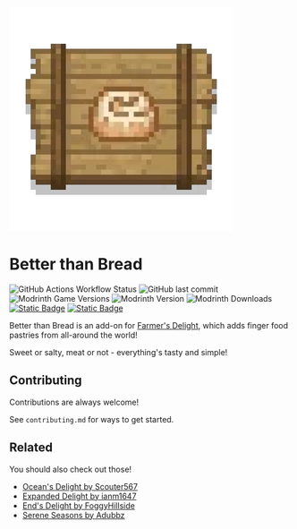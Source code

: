 <img src="src/main/resources/assets/betterthanbread/icon.png" width="400">

# Better than Bread
![GitHub Actions Workflow Status](https://img.shields.io/github/actions/workflow/status/Iced-Coded/better-than-bread/build.yml?style=for-the-badge)
![GitHub last commit](https://img.shields.io/github/last-commit/Iced-Coded/better-than-bread?style=for-the-badge)\
![Modrinth Game Versions](https://img.shields.io/modrinth/game-versions/FnFCgIUY?style=for-the-badge)
![Modrinth Version](https://img.shields.io/modrinth/v/FnFCgIUY?style=for-the-badge)
![Modrinth Downloads](https://img.shields.io/modrinth/dt/FnFCgIUY?style=for-the-badge)\
[![Static Badge](https://img.shields.io/badge/Download-Modrinth-green?style=for-the-badge)](https://modrinth.com/mod/better-than-bread)
[![Static Badge](https://img.shields.io/badge/Download-Curseforge-orange?style=for-the-badge)](https://www.curseforge.com/minecraft/mc-mods/better-than-bread)


Better than Bread is an add-on for [Farmer's Delight](https://github.com/MehVahdJukaar/FarmersDelightRefabricated), which adds finger food pastries from all-around the world!

Sweet or salty, meat or not - everything's tasty and simple!


## Contributing

Contributions are always welcome!

See `contributing.md` for ways to get started.


## Related

You should also check out those!

- [Ocean's Delight by Scouter567](https://modrinth.com/mod/oceans-delight)
- [Expanded Delight by ianm1647](https://modrinth.com/mod/expanded-delight)
- [End's Delight by FoggyHillside](https://modrinth.com/mod/ends-delight)
- [Serene Seasons by Adubbz](https://modrinth.com/mod/serene-seasons)

